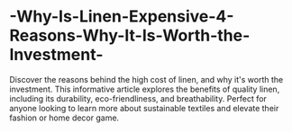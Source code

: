 # -Why-Is-Linen-Expensive-4-Reasons-Why-It-Is-Worth-the-Investment-
Discover the reasons behind the high cost of linen, and why it's worth the investment. This informative article explores the benefits of quality linen, including its durability, eco-friendliness, and breathability. Perfect for anyone looking to learn more about sustainable textiles and elevate their fashion or home decor game.
